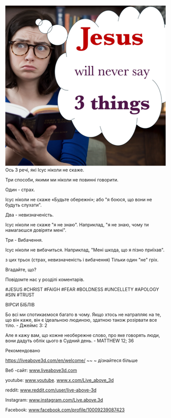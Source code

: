 ![Video cover image](../cover.jpg)
Ось 3 речі, які Ісус ніколи не скаже.

Три способи, якими ми ніколи не повинні говорити.

Один - страх.

Ісус ніколи не скаже «Будьте обережні»; або "я боюся, що вони не будуть слухати".

Два - невизначеність.

Ісус ніколи не скаже "я не знаю". Наприклад, "я не знаю, чому ти намагаєшся довіряти мені".

Три - Вибачення.

Ісус ніколи не вибачиться. Наприклад, "Мені шкода, що я пізно приїхав".

з цих трьох (страх, невизначеність і вибачення) Тільки один "не" гріх.

Вгадайте, що?

Повідомте нас у розділі коментарів.


#JESUS ​​#CHRIST #FAIGH #FEAR #BOLDNESS #UNCELLETY #APOLOGY #SIN #TRUST


ВІРСИ БІБЛІВ

Бо всі ми спотикаємося багато в чому. Якщо хтось не натрапляє на те, що він каже, він є ідеальною людиною, здатною також розірвати все тіло. - Джеймс 3: 2

Але я кажу вам, що кожне необережне слово, про яке говорять люди, вони дадуть облік цього в Судний день. - MATTHEW 12; 36


Рекомендовано

https://liveabove3d.com/en/welcome/ ~~ ~ дізнайтеся більше


Веб -сайт: www.liveabove3d.com

youtube: www.youtube. www.x.com/Live_above_3d

reddit: www.reddit.com/user/live-above-3d

Instagram: www.instagram.com/Live.above.3d

Facebook: www.facebook.com/profile/10009239087423


